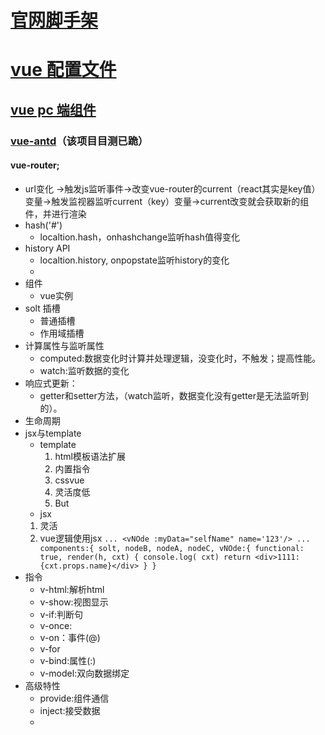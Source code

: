 # [ 官网脚手架 ](https://cli.vuejs.org/guide/creating-a-project.html#using-the-gui)

# [vue 配置文件](https://cli.vuejs.org/config/#pluginoptions)

## [vue pc 端组件](http://v1.iviewui.com/docs/guide/start)

### [vue-antd](https://okoala.github.io/vue-antd/#!/components)（该项目目测已跪）

#### vue-router;
+ url变化 ->触发js监听事件->改变vue-router的current（react其实是key值）变量->触发监视器监听current（key）变量->current改变就会获取新的组件，并进行渲染
+ hash('#')
  - localtion.hash，onhashchange监听hash值得变化 
+ history API
  -  localtion.history, onpopstate监听history的变化
  -  
+ 组件
  - vue实例
+ solt 插槽
  - 普通插槽
  - 作用域插槽
+ 计算属性与监听属性
  - computed:数据变化时计算并处理逻辑，没变化时，不触发；提高性能。
  - watch:监听数据的变化
+ 响应式更新：
  - getter和setter方法，（watch监听，数据变化没有getter是无法监听到的）。
+ 生命周期
+ jsx与template
  - template
    1.  html模板语法扩展
    2.  内置指令
    3.  cssvue 
    4.  灵活度低
    5.  But 
   - jsx
    1. 灵活
    2. vue逻辑使用jsx
      ```
      ...
      <vNOde :myData="selfName" name='123'/>
      ...
      components:{
        solt,
        nodeB,
        nodeA,
        nodeC,
        vNOde:{
            functional: true,
            render(h, cxt) {
              console.log( cxt)
              return <div>1111:{cxt.props.name}</div>
            }
        }
      ```
+ 指令
  - v-html:解析html
  - v-show:视图显示
  - v-if:判断句
  - v-once:
  - v-on：事件(@)
  - v-for
  - v-bind:属性(:)
  - v-model:双向数据绑定
+ 高级特性
  - provide:组件通信
  - inject:接受数据
  - 